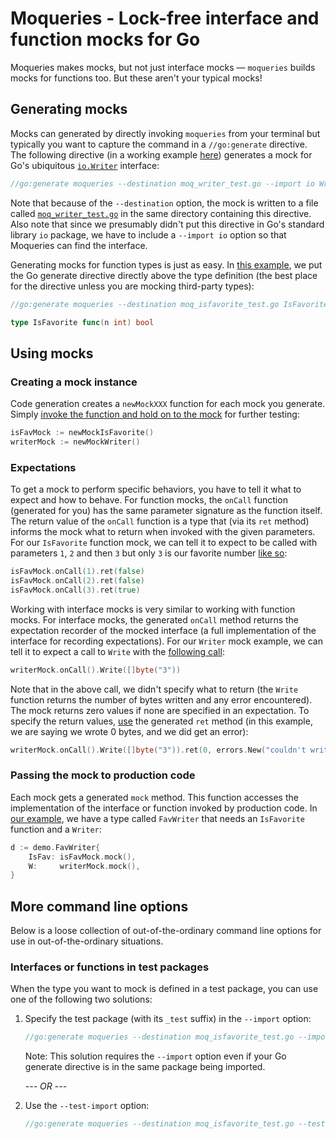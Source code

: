 # Moqueries - Lock-free interface and function mocks for Go
Moqueries makes mocks, but not just interface mocks &mdash; `moqueries` builds mocks for functions too. But these aren't your typical mocks!

## Generating mocks
Mocks can generated by directly invoking `moqueries` from your terminal but typically you want to capture the command in a `//go:generate` directive. The following directive (in a working example [here](https://github.com/myshkin5/moqueries/blob/master/demo/demo.go#L9)) generates a mock for Go's ubiquitous [`io.Writer`](https://golang.org/pkg/io/#Writer) interface:
```go
//go:generate moqueries --destination moq_writer_test.go --import io Writer
```

Note that because of the `--destination` option, the mock is written to a file called [`moq_writer_test.go`](https://github.com/myshkin5/moqueries/blob/master/demo/moq_writer_test.go) in the same directory containing this directive. Also note that since we presumably didn't put this directive in Go's standard library `io` package, we have to include a `--import io` option so that Moqueries can find the interface.

Generating mocks for function types is just as easy. In [this example](https://github.com/myshkin5/moqueries/blob/master/demo/demo.go#L11-L13), we put the Go generate directive directly above the type definition (the best place for the directive unless you are mocking third-party types):
```go
//go:generate moqueries --destination moq_isfavorite_test.go IsFavorite

type IsFavorite func(n int) bool
```

## Using mocks

### Creating a mock instance
Code generation creates a `newMockXXX` function for each mock you generate. Simply [invoke the function and hold on to the mock](https://github.com/myshkin5/moqueries/blob/master/demo/demo_test.go#L15-L16) for further testing:
```go
isFavMock := newMockIsFavorite()
writerMock := newMockWriter()
```

### Expectations
To get a mock to perform specific behaviors, you have to tell it what to expect and how to behave. For function mocks, the `onCall` function (generated for you) has the same parameter signature as the function itself. The return value of the `onCall` function is a type that (via its `ret` method) informs the mock what to return when invoked with the given parameters. For our `IsFavorite` function mock, we can tell it to expect to be called with parameters `1`, `2` and then `3` but only `3` is our favorite number [like so](https://github.com/myshkin5/moqueries/blob/master/demo/demo_test.go#L18-L20):
```go
isFavMock.onCall(1).ret(false)
isFavMock.onCall(2).ret(false)
isFavMock.onCall(3).ret(true)
```

Working with interface mocks is very similar to working with function mocks. For interface mocks, the generated `onCall` method returns the expectation recorder of the mocked interface (a full implementation of the interface for recording expectations). For our `Writer` mock example, we can tell it to expect a call to `Write` with the [following call](https://github.com/myshkin5/moqueries/blob/master/demo/demo_test.go#L22):
```go
writerMock.onCall().Write([]byte("3"))
```

Note that in the above call, we didn't specify what to return (the `Write` function returns the number of bytes written and any error encountered). The mock returns zero values if none are specified in an expectation. To specify the return values, [use](https://github.com/myshkin5/moqueries/blob/master/demo/demo_test.go#L41) the generated `ret` method (in this example, we are saying we wrote 0 bytes, and we did get an error):
```go
writerMock.onCall().Write([]byte("3")).ret(0, errors.New("couldn't write"))
```

### Passing the mock to production code
Each mock gets a generated `mock` method. This function accesses the implementation of the interface or function invoked by production code. In [our example](https://github.com/myshkin5/moqueries/blob/master/demo/demo_test.go#L24-L27), we have a type called `FavWriter` that needs an `IsFavorite` function and a `Writer`:
```go
d := demo.FavWriter{
    IsFav: isFavMock.mock(),
    W:     writerMock.mock(),
}
```

## More command line options
Below is a loose collection of out-of-the-ordinary command line options for use in out-of-the-ordinary situations.

### Interfaces or functions in test packages
When the type you want to mock is defined in a test package, you can use one of the following two solutions:

1. Specify the test package (with its `_test` suffix) in the `--import` option:
    ```go
    //go:generate moqueries --destination moq_isfavorite_test.go --import github.com/myshkin5/moqueries/demo_test IsFavorite
    ```
   Note: This solution requires the `--import` option even if your Go generate directive is in the same package being imported.

   *_--- OR ---_*

1. Use the `--test-import` option:
    ```go
    //go:generate moqueries --destination moq_isfavorite_test.go --test-import IsFavorite
    ```
